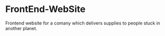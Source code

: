 # FrontEnd-WebSite
Frontend website for a comany which delivers supplies to people stuck in another planet.
